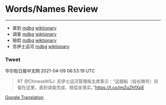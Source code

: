 
# Words/Names Review
___
- 直到 [mdbg](https://www.mdbg.net/chinese/dictionary?page=worddict&wdrst=0&wdqb=直到) [wiktionary](https://en.wiktionary.org/wiki/直到)
- 调查 [mdbg](https://www.mdbg.net/chinese/dictionary?page=worddict&wdrst=0&wdqb=调查) [wiktionary](https://en.wiktionary.org/wiki/调查)
- 赔偿 [mdbg](https://www.mdbg.net/chinese/dictionary?page=worddict&wdrst=0&wdqb=赔偿) [wiktionary](https://en.wiktionary.org/wiki/赔偿)
- 苏伊士运河 [mdbg](https://www.mdbg.net/chinese/dictionary?page=worddict&wdrst=0&wdqb=苏伊士运河) [wiktionary](https://en.wiktionary.org/wiki/苏伊士运河)
### Tweet
华尔街日报中文网 2021-04-09 06:53:19 UTC
> RT @ChineseWSJ: 苏伊士运河管理局主席表示：“这艘船（指长赐号）将留在这里，直到调查完成、赔偿金落实。”https://t.co/jmZuZhfXpE

[Google Translation](https://translate.google.com/?hi=en&tab=TT&sl=zh-CN&tl=en&op=translate&text=RT+%40ChineseWSJ%3A+%E8%8B%8F%E4%BC%8A%E5%A3%AB%E8%BF%90%E6%B2%B3%E7%AE%A1%E7%90%86%E5%B1%80%E4%B8%BB%E5%B8%AD%E8%A1%A8%E7%A4%BA%EF%BC%9A%E2%80%9C%E8%BF%99%E8%89%98%E8%88%B9%EF%BC%88%E6%8C%87%E9%95%BF%E8%B5%90%E5%8F%B7%EF%BC%89%E5%B0%86%E7%95%99%E5%9C%A8%E8%BF%99%E9%87%8C%EF%BC%8C%E7%9B%B4%E5%88%B0%E8%B0%83%E6%9F%A5%E5%AE%8C%E6%88%90%E3%80%81%E8%B5%94%E5%81%BF%E9%87%91%E8%90%BD%E5%AE%9E%E3%80%82%E2%80%9Dhttps%3A%2F%2Ft.co%2FjmZuZhfXpE)
